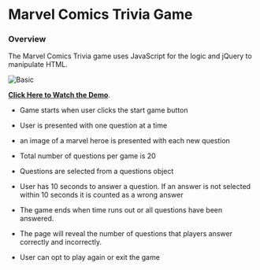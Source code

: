 # Marvel Comics Trivia Game

### Overview

 The Marvel Comics Trivia game uses JavaScript for the logic and jQuery to manipulate HTML.

![Basic](Images/1-basic.jpg)

**[Click Here to Watch the Demo](basic-trivia-demo.mov)**.

* Game starts when user clicks the start game button

* User is presented with one question at a time

* an image of a marvel heroe is presented with each new question

* Total number of questions per game is 20

* Questions are selected from a questions object

* User has 10 seconds to answer a question. If an answer is not selected within 10 seconds it is counted as a wrong answer

* The game ends when time runs out or all questions have been answered.

* The page will reveal the number of questions that players answer correctly and incorrectly.

* User can opt to play again or exit the game




